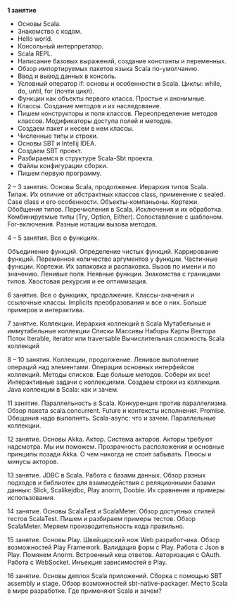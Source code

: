 **1 занятие**
+ Основы Scala. 
+ Знакомство с кодом. 
+ Hello world. 
+ Консольный интерпретатор. 
+ Scala REPL. 
+ Написание базовых выражений, создание константы и переменных. 
+ Обзор импортируемых пакетов языка Scala по-умолчанию. 
+ Ввод и вывод данных в консоль. 
+ Условный оператор if: основы и особенности в Scala. Циклы: while, do, until, for (почти цикл). 
+ Функции как объекты первого класса. Простые и анонимные. 
+ Классы. Создание методов и их наследование. 
+ Пишем конструкторы и поля классов. Переопределение методов классов. Модификаторы доступа полей и методов. 
+ Создаем пакет и несем в нем классы. 
+ Численные типы и строки. 
+ Основы SBT и Intellij IDEA. 
+ Создаем SBT проект. 
+ Разбираемся в структуре Scala-Sbt проекта. 
+ Файлы конфигурации сборки. 
+ Пишем первую программу.

2 – 3 занятия. Основы Scala, продолжение. Иерархия типов Scala. Типаж. Их отличие от абстрактных классов class, применение с sealed. Case class и его особенности. Объекты-компаньоны. Кортежи. Обобщения типов. Перечисления в Scala. Исключения и их обработка. Комбинируемые типы (Try, Option, Either). Сопоставление с шаблоном. For-включения. Разные нотации вызова методов.

4 – 5 занятия. Все о функциях.

Объединение функций. Определение чистых функций. Каррирование функций. Переменное количество аргументов у функции. Частичные функции. Кортежи. Их запаковка и распаковка. Вызов по имени и по значению. Ленивые поля. Неявные функции. Знакомства с границами типов. Хвостовая рекурсия и ее оптимизация.

6 занятие. Все о функциях, продолжение. Классы-значения и ссылочные классы. Implicits преобразования и все о них. Больше примеров и интерактива.

7 занятие. Коллекции. Иерархия коллекций в Scala Мутабельные и иммутабельные коллекции Списки Массивы Наборы Карты Вектора Поток Iterable, iterator или traversable Вычислительная сложность Scala коллекций

8 – 10 занятия. Коллекции, продолжение. Ленивое выполнение операций над элементами. Операции основных интерфейсов коллекций. Методы списков. Еще больше методов. Собери их все! Интерактивные задачи с коллекциями. Создаем строки из коллекции. Java коллекции в Scala: как и зачем.

11 занятие. Параллельность в Scala. Конкуренция против параллелизма. Обзор пакета scala.concurrent. Future и контексты исполнения. Promise. Обещания надо выполнять. Scala-async: что и зачем. Параллельные коллекции.

12 занятие. Основы Akka. Актор. Система акторов. Акторы требуют надсмотра. Мы им поможем. Прозрачность расположения и основные принципы позади Akka. О чем никогда не стоит забывать. Плюсы и минусы акторов.

13 занятие. JDBC в Scala. Работа с базами данных. Обзор разных подходов и библиотек для взаимодействия с реляционными базами данных: Slick, Scalikejdbc, Play anorm, Doobie. Их сравнение и примеры использования.

14 занятие. Основы ScalaTest и ScalaMeter. Обзор доступных стилей тестов ScalaTest. Пишем и разбираем примеры тестов. Обзор ScalaMeter. Меряем производительность кода правильно.

15 занятие. Основы Play. Швейцарский нож Web разработчика. Обзор возможностей Play Framework. Валидация форм с Play. Работа с Json в Play. Помянем Anorm. Встроенный кеш ответов. Авторизация с OAuth. Работа с WebSocket. Инъекция зависимостей в Play.

16 занятие. Основы деплоя Scala приложений. Сборка с помощью SBT assembly и stage. Обзор возможностей sbt-native-packager. Место Scala в мире разработке. Где применяют Scala и зачем?

